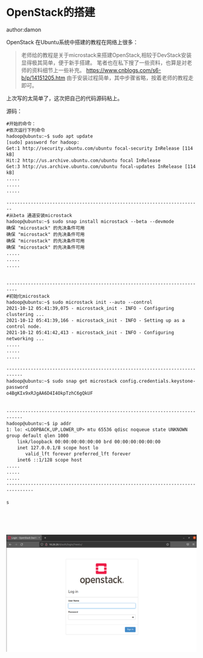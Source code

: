# OpenStack的搭建

author:damon

OpenStack 在Ubuntu系统中搭建的教程在网络上很多：

>老师给的教程是关于microstack来搭建OpenStack,相较于DevStack安装显得极其简单，便于新手搭建。
>笔者也在私下搜了一些资料，也算是对老师的资料细节上一些补充。
>https://www.cnblogs.com/s6-b/p/14151205.htm
>由于安装过程简单，其中步骤省略，按着老师的教程走即可。

上次写的太简单了，这次把自己的代码源码粘上。

源码：

```shell
#开始的命令：
#依次运行下列命令
hadoop@ubuntu:~$ sudo apt update
[sudo] password for hadoop: 
Get:1 http://security.ubuntu.com/ubuntu focal-security InRelease [114 kB]      
Hit:2 http://us.archive.ubuntu.com/ubuntu focal InRelease                      
Get:3 http://us.archive.ubuntu.com/ubuntu focal-updates InRelease [114 kB]
.....
.....
.....

------------------------------------------------------------------------
#从beta 通道安装microstack
hadoop@ubuntu:~$ sudo snap install microstack --beta --devmode
确保 "microstack" 的先决条件可用                                                     确保 "microstack" 的先决条件可用                                                     确保 "microstack" 的先决条件可用                                                     确保 "microstack" 的先决条件可用  
.....
.....
.....


--------------------------------------------------------------------------
#初始化microstack
hadoop@ubuntu:~$ sudo microstack init --auto --control
2021-10-12 05:41:39,075 - microstack_init - INFO - Configuring clustering ...
2021-10-12 05:41:39,166 - microstack_init - INFO - Setting up as a control node.
2021-10-12 05:41:42,413 - microstack_init - INFO - Configuring networking ...
.....
.....
.....

----------------------------------------------------------------------------
hadoop@ubuntu:~$ sudo snap get microstack config.credentials.keystone-password
o4BgKIx9xRJgAA6D4I4OkpTzhC6gQkUF


----------------------------------------------------------------------------
hadoop@ubuntu:~$ ip addr
1: lo: <LOOPBACK,UP,LOWER_UP> mtu 65536 qdisc noqueue state UNKNOWN group default qlen 1000
    link/loopback 00:00:00:00:00:00 brd 00:00:00:00:00:00
    inet 127.0.0.1/8 scope host lo
       valid_lft forever preferred_lft forever
    inet6 ::1/128 scope host 
.....
.....
.....
--------------------------------------------------------------------------------

s





```

![image-20211020210811324](OpenStack的搭建.assets/image-20211020210811324.png)

